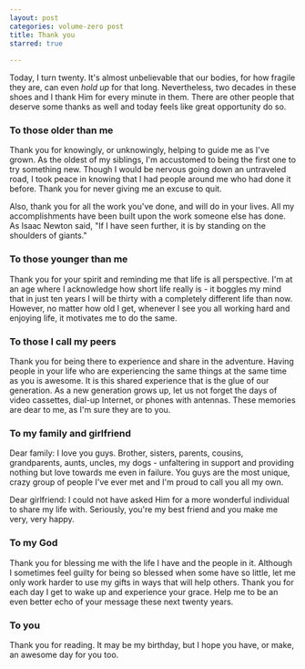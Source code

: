 ```yaml
---
layout: post
categories: volume-zero post
title: Thank you
starred: true
 
---
```



Today, I turn twenty. It's almost unbelievable that our bodies, for how fragile they are, can even *hold up* for that long. Nevertheless, two decades in these shoes and I thank Him for every minute in them. There are other people that deserve some thanks as well and today feels like great opportunity do so.

### To those older than me

Thank you for knowingly, or unknowingly, helping to guide me as I've grown. As the oldest of my siblings, I'm accustomed to being the first one to try something new. Though I would be nervous going down an untraveled road, I took peace in knowing that I had people around me who had done it before. Thank you for never giving me an excuse to quit.

Also, thank you for all the work you've done, and will do in your lives. All my accomplishments have been built upon the work someone else has done. As Isaac Newton said, "If I have seen further, it is by standing on the shoulders of giants."

### To those younger than me

Thank you for your spirit and reminding me that life is all perspective. I'm at an age where I acknowledge how short life really is - it boggles my mind that in just ten years I will be thirty with a completely different life than now. However, no matter how old I get, whenever I see you all working hard and enjoying life, it motivates me to do the same.

### To those I call my peers

Thank you for being there to experience and share in the adventure. Having people in your life who are experiencing the same things at the same time as you is awesome. It is this shared experience that is the glue of our generation. As a new generation grows up, let us not forget the days of video cassettes, dial-up Internet, or phones with antennas. These memories are dear to me, as I'm sure they are to you.

### To my family and girlfriend

Dear family: I love you guys. Brother, sisters, parents, cousins, grandparents, aunts, uncles, my dogs - unfaltering in support and providing nothing but love towards me even in failure. You guys are the most unique, crazy group of people I've ever met and I'm proud to call you all my own.

Dear girlfriend: I could not have asked Him for a more wonderful individual to share my life with. Seriously, you're my best friend and you make me very, very happy.

### To my God

Thank you for blessing me with the life I have and the people in it. Although I sometimes feel guilty for being so blessed when some have so little, let me only work harder to use my gifts in ways that will help others. Thank you for each day I get to wake up and experience your grace. Help me to be an even better echo of your message these next twenty years.

### To you

Thank you for reading. It may be my birthday, but I hope you have, or make, an awesome day for you too.
